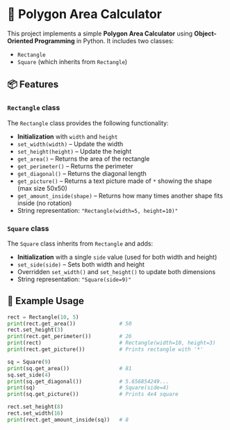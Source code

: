 # 🧮 Polygon Area Calculator

This project implements a simple **Polygon Area Calculator** using **Object-Oriented Programming** in Python. It includes two classes:

- `Rectangle`
- `Square` (which inherits from `Rectangle`)

## 📦 Features

### `Rectangle` class

The `Rectangle` class provides the following functionality:

- **Initialization** with `width` and `height`
- `set_width(width)` – Update the width
- `set_height(height)` – Update the height
- `get_area()` – Returns the area of the rectangle
- `get_perimeter()` – Returns the perimeter
- `get_diagonal()` – Returns the diagonal length
- `get_picture()` – Returns a text picture made of `*` showing the shape (max size 50x50)
- `get_amount_inside(shape)` – Returns how many times another shape fits inside (no rotation)
- String representation: `"Rectangle(width=5, height=10)"`

### `Square` class

The `Square` class inherits from `Rectangle` and adds:

- **Initialization** with a single `side` value (used for both width and height)
- `set_side(side)` – Sets both width and height
- Overridden `set_width()` and `set_height()` to update both dimensions
- String representation: `"Square(side=9)"`

## 🧪 Example Usage

```python
rect = Rectangle(10, 5)
print(rect.get_area())              # 50
rect.set_height(3)
print(rect.get_perimeter())         # 26
print(rect)                         # Rectangle(width=10, height=3)
print(rect.get_picture())           # Prints rectangle with '*'

sq = Square(9)
print(sq.get_area())                # 81
sq.set_side(4)
print(sq.get_diagonal())            # 5.656854249...
print(sq)                           # Square(side=4)
print(sq.get_picture())             # Prints 4x4 square

rect.set_height(8)
rect.set_width(16)
print(rect.get_amount_inside(sq))   # 8
